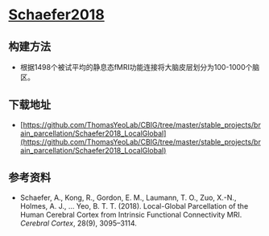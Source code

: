# [Schaefer2018](https://github.com/ThomasYeoLab/CBIG/tree/master/stable_projects/brain_parcellation/Schaefer2018_LocalGlobal)

## 构建方法

* 根据1498个被试平均的静息态fMRI功能连接将大脑皮层划分为100-1000个脑区。

## 下载地址

* [https://github.com/ThomasYeoLab/CBIG/tree/master/stable_projects/brain_parcellation/Schaefer2018_LocalGlobal](https://github.com/ThomasYeoLab/CBIG/tree/master/stable_projects/brain_parcellation/Schaefer2018_LocalGlobal)

##  参考资料

* Schaefer, A., Kong, R., Gordon, E. M., Laumann, T. O., Zuo, X.-N., Holmes, A. J., … Yeo, B. T. T. (2018). Local-Global Parcellation of the Human Cerebral Cortex from Intrinsic Functional Connectivity MRI. *Cerebral Cortex*, 28(9), 3095–3114.